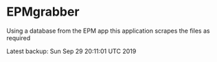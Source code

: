 # EPMgrabber
Using a database from the EPM app this application scrapes the files as required


Latest backup: Sun Sep 29 20:11:01 UTC 2019
